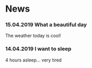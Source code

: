 News
====

### 15.04.2019 What a beautiful day

The weather today is cool!

### 14.04.2019 I want to sleep

4 hours asleep... very tired

